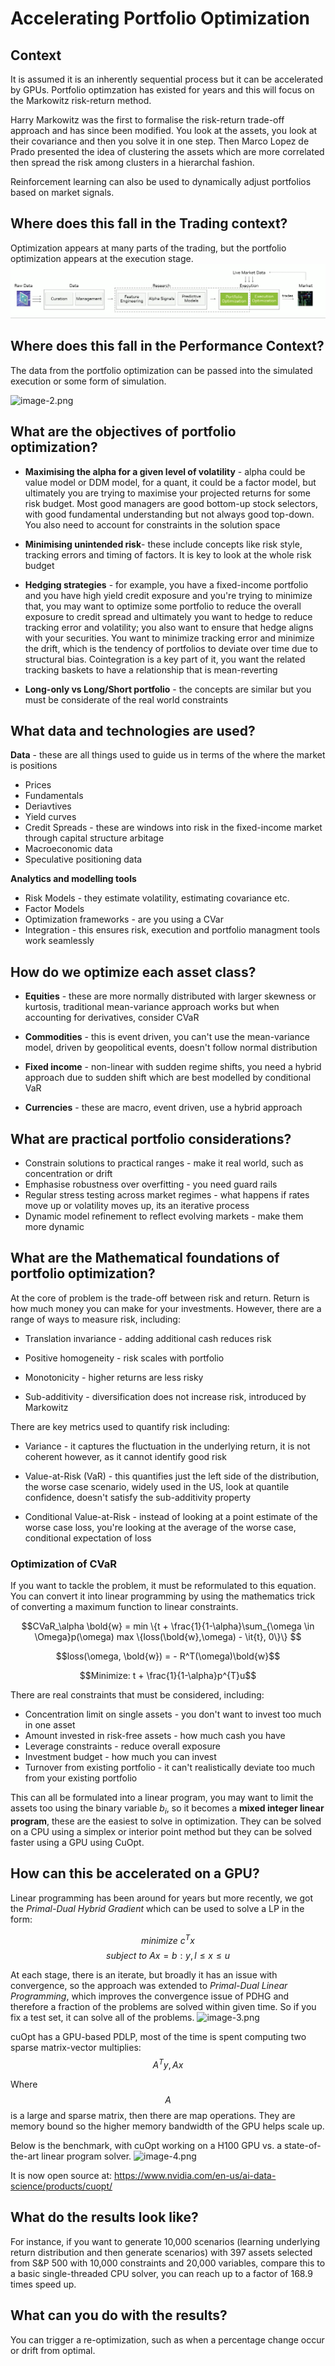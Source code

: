  # Accelerating Portfolio Optimization

## Context

It is assumed it is an inherently sequential process but it can be accelerated by GPUs. Portfolio optimzation has existed for years and this will focus on the Markowitz risk-return method. 

Harry Markowitz was the first to formalise the risk-return trade-off approach and has since been modified. You look at the assets, you look at their covariance and then you solve it in one step. Then Marco Lopez de Prado presented the idea of clustering the assets which are more correlated then spread the risk among clusters in a hierarchal fashion. 

Reinforcement learning can also be used to dynamically adjust portfolios based on market signals. 

## Where does this fall in the Trading context?

Optimization appears at many parts of the trading, but the portfolio optimization appears at the execution stage. 
![Trading Context Diagram](images/image.png)

## Where does this fall in the Performance Context?

The data from the portfolio optimization can be passed into the simulated execution or some form of simulation. 

![image-2.png](attachment:images/image1.png)

## What are the objectives of portfolio optimization?

*  **Maximising the alpha for a given level of volatility** - alpha could be value model or DDM model, for a quant, it could be a factor model, but ultimately you are trying to maximise your projected returns for some risk budget. Most good managers are good bottom-up stock selectors, with good fundamental understanding but not always good top-down. You also need to account for constraints in the solution space

* **Minimising unintended risk**- these include concepts like risk style, tracking errors and timing of factors. It is key to look at the whole risk budget

* **Hedging strategies** - for example, you have a fixed-income portfolio and you have high yield credit exposure and you're trying to minimize that, you may want to optimize some portfolio to reduce the overall exposure to credit spread and ultimately you want to hedge to reduce tracking error and volatility; you also want to ensure that hedge aligns with your securities. You want to minimize tracking error and minimize the drift, which is the tendency of portfolios to deviate over time due to structural bias. Cointegration is a key part of it, you want the related tracking baskets to have a relationship that is mean-reverting

* **Long-only vs Long/Short portfolio** - the concepts are similar but you must be considerate of the real world constraints

## What data and technologies are used?

**Data** - these are all things used to guide us in terms of the where the market is positions

* Prices
* Fundamentals
* Deriavtives
* Yield curves
* Credit Spreads - these are windows into risk in the fixed-income market through capital structure arbitage
* Macroeconomic data 
* Speculative positioning data

**Analytics and modelling tools** 

* Risk Models - they estimate volatility, estimating covariance etc. 
* Factor Models
* Optimization frameworks - are you using a CVar
* Integration - this ensures risk, execution and portfolio managment tools work seamlessly

## How do we optimize each asset class?

* **Equities** - these are more normally distributed with larger skewness or kurtosis, traditional mean-variance approach works but when accounting for derivatives, consider CVaR 
* **Commodities** - this is event driven, you can't use the mean-variance model, driven by geopolitical events, doesn't follow normal distribution

* **Fixed income** - non-linear with sudden regime shifts, you need a hybrid approach due to sudden shift which are best modelled by conditional VaR

* **Currencies** - these are macro, event driven, use a hybrid approach


## What are practical portfolio considerations?

* Constrain solutions to practical ranges - make it real world, such as concentration or drift
* Emphasise robustness over overfitting - you need guard rails
* Regular stress testing across market regimes - what happens if rates move up or volatility moves up, its an iterative process
* Dynamic model refinement to reflect evolving markets - make them more dynamic


## What are the Mathematical foundations of portfolio optimization?


At the core of problem is the trade-off between risk and return. Return is how much money you can make for your investments. However, there are a range of ways to measure risk, including:

* Translation invariance - adding additional cash reduces risk

* Positive homogeneity - risk scales with portfolio

* Monotonicity - higher returns are less risky

* Sub-additivity - diversification does not increase risk, introduced by Markowitz

There are key metrics used to quantify risk including:

* Variance - it captures the fluctuation in the underlying return, it is not coherent however, as it cannot identify good risk

* Value-at-Risk (VaR) - this quantifies just the left side of the distribution, the worse case scenario, widely used in the US, look at quantile confidence, doesn't satisfy the sub-additivity property

* Conditional Value-at-Risk - instead of looking at a point estimate of the worse case loss, you're looking at the average of the worse case, conditional expectation of loss

### Optimization of CVaR

If you want to tackle the problem, it must be reformulated to this equation. You can convert it into linear programming by using the mathematics trick of converting a maximum function to linear constraints. 

$$CVaR_\alpha \bold{w} = min \{t + \frac{1}{1-\alpha}\sum_{\omega \in \Omega}p(\omega) max \{loss(\bold{w},\omega) - \it{t}, 0\}\} $$

$$loss(\omega, \bold{w}) = - R^T(\omega)\bold{w}$$

$$Minimize: t + \frac{1}{1-\alpha}p^{T}u$$


There are real constraints that must be considered, including: 

* Concentration limit on single assets - you don't want to invest too much in one asset
* Amount invested in risk-free assets - how much cash you have
* Leverage constraints - reduce overall exposure
* Investment budget - how much you can invest
* Turnover from existing portfolio - it can't realistically deviate too much from your existing portfolio

This can all be formulated into a linear program, you may want to limit the assets too using the binary variable $b_i$, so it becomes a **mixed integer linear program**, these are the easiest to solve in optimization. They can be solved on a CPU using a simplex or interior point method but they can be solved faster using a GPU using CuOpt. 

## How can this be accelerated on a GPU?

Linear programming has been around for years but more recently, we got the *Primal-Dual Hybrid Gradient* which can be used to solve a LP in the form:

$$ minimize\ {c^T} x$$
$$ subject\ to \ Ax = b:y , l\leq x\leq u$$

At each stage, there is an iterate, but broadly it has an issue with convergence, so the approach was extended to *Primal-Dual Linear Programming*, which improves the convergence issue of PDHG and therefore a fraction of the problems are solved within given time. So if you fix a test set, it can solve all of the problems.
![image-3.png](attachment:images/image2.png)


cuOpt has a GPU-based PDLP, most of the time is spent computing two sparse matrix-vector multiplies:
$$A^T y, Ax$$

Where $$A$$ is a large and sparse matrix, then there are map operations. They are memory bound so the higher memory bandwidth of the GPU helps scale up. 

Below is the benchmark, with cuOpt working on a H100 GPU vs. a state-of-the-art linear program solver. 
![image-4.png](attachment:images/image3.png)


It is now open source at: https://www.nvidia.com/en-us/ai-data-science/products/cuopt/


## What do the results look like?

For instance, if you want to generate 10,000 scenarios (learning underlying return distribution and then generate scenarios) with 397 assets selected from S&P 500 with 10,000 constraints and 20,000 variables, compare this to a basic single-threaded CPU solver, you can reach up to a factor of 168.9 times speed up. 

## What can you do with the results? 

You can trigger a re-optimization, such as when a percentage change occur or drift from optimal.




